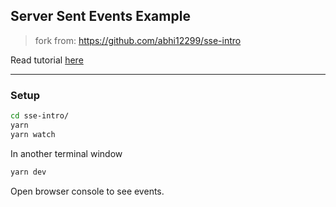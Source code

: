 ## Server Sent Events Example

> fork from: https://github.com/abhi12299/sse-intro

Read tutorial [here](https://iabhishek.dev/post/an-intro-to-server-sent-events)
<hr />

### Setup

```bash
cd sse-intro/
yarn
yarn watch
```
In another terminal window
```bash
yarn dev
```

Open browser console to see events.
